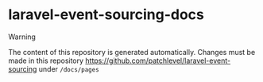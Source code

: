 # laravel-event-sourcing-docs

> [!Warning]
> The content of this repository is generated automatically.
> Changes must be made in this repository https://github.com/patchlevel/laravel-event-sourcing under `/docs/pages`
